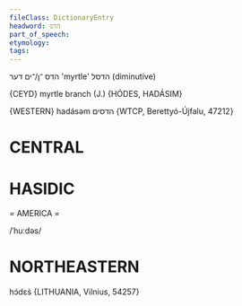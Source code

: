 ```yaml
---
fileClass: DictionaryEntry
headword: הדס
part_of_speech: 
etymology: 
tags: 
---
```

הדס
־ן/־ים
דער
'myrtle'
הדסל
(diminutive)

{CEYD}
myrtle branch (J.) {HÓDES, HADÁSIM}

{WESTERN}
hadásəm הדסים {WTCP, Berettyó-Újfalu, 47212}

CENTRAL
========

HASIDIC
=======
= AMERICA = 

/ˈhuːdəs/

NORTHEASTERN
==============

hɔ́dɛs̀ {LITHUANIA, Vilnius, 54257}
